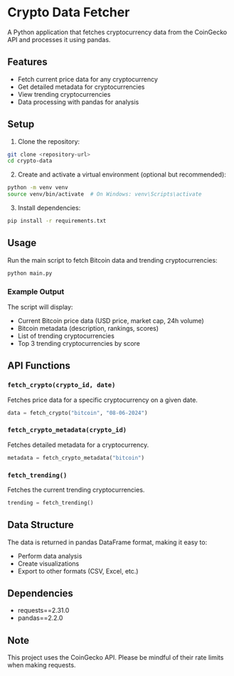 # Crypto Data Fetcher

A Python application that fetches cryptocurrency data from the CoinGecko API and processes it using pandas.

## Features

- Fetch current price data for any cryptocurrency
- Get detailed metadata for cryptocurrencies
- View trending cryptocurrencies
- Data processing with pandas for analysis

## Setup

1. Clone the repository:

```bash
git clone <repository-url>
cd crypto-data
```

2. Create and activate a virtual environment (optional but recommended):

```bash
python -m venv venv
source venv/bin/activate  # On Windows: venv\Scripts\activate
```

3. Install dependencies:

```bash
pip install -r requirements.txt
```

## Usage

Run the main script to fetch Bitcoin data and trending cryptocurrencies:

```bash
python main.py
```

### Example Output

The script will display:

- Current Bitcoin price data (USD price, market cap, 24h volume)
- Bitcoin metadata (description, rankings, scores)
- List of trending cryptocurrencies
- Top 3 trending cryptocurrencies by score

## API Functions

### `fetch_crypto(crypto_id, date)`

Fetches price data for a specific cryptocurrency on a given date.

```python
data = fetch_crypto("bitcoin", "08-06-2024")
```

### `fetch_crypto_metadata(crypto_id)`

Fetches detailed metadata for a cryptocurrency.

```python
metadata = fetch_crypto_metadata("bitcoin")
```

### `fetch_trending()`

Fetches the current trending cryptocurrencies.

```python
trending = fetch_trending()
```

## Data Structure

The data is returned in pandas DataFrame format, making it easy to:

- Perform data analysis
- Create visualizations
- Export to other formats (CSV, Excel, etc.)

## Dependencies

- requests==2.31.0
- pandas==2.2.0

## Note

This project uses the CoinGecko API. Please be mindful of their rate limits when making requests.
